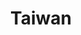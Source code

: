 ---
order: 21
title: Taiwan
country:
  en: Taiwan
  zh: "中華民國"
updated: 2017-06-09
updatemsg:
province:
policies:
  - title:
      en: "Web Accessibility Guidelines 2.0"
      zh: "網站無障礙規範2.0 版"
    url:
      zh: "https://www.handicap-free.nat.gov.tw/Download/Detail/1418?Category=28"
    updated: 2017
    wcagver: WCAG 2.0 derivate
    enactdate: 2017
    type: Mandatory policy
    ministries:
      - title:
          en: "National Communications Commission"
        url:
          en: "http://www.ncc.gov.tw/english/"
    webonly: true
    scope: Public sector
    standard: false
    documents:
      - title:
          en: "Regulations of Issuing Web Accessibility Accreditation badge for Website of  Governmental Agencies and Schools"
        url:
          en: "https://www.handicap-free.nat.gov.tw/News/Detail/2217?Category=43"
      - title:
          en: "Freego Web Accessibility Checker"
        url:
          en: "https://www.handicap-free.nat.gov.tw/Download/Category/52/1"
---